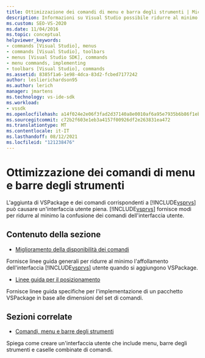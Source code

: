```yaml
---
title: Ottimizzazione dei comandi di menu e barra degli strumenti | Microsoft Docs
description: Informazioni su Visual Studio possibile ridurre al minimo la confusione dei comandi causata dall'aggiunta di VSPackage e dei comandi corrispondenti.
ms.custom: SEO-VS-2020
ms.date: 11/04/2016
ms.topic: conceptual
helpviewer_keywords:
- commands [Visual Studio], menus
- commands [Visual Studio], toolbars
- menus [Visual Studio SDK], commands
- menu commands, implementing
- toolbars [Visual Studio], commands
ms.assetid: 8385f1a6-1e98-4dca-83d2-fcbed7177242
author: leslierichardson95
ms.author: lerich
manager: jmartens
ms.technology: vs-ide-sdk
ms.workload:
- vssdk
ms.openlocfilehash: a14f024e2e06f3fad2d37140a8e0010af6a95e7935b6b86f1ebbc475800cd5e8
ms.sourcegitcommit: c72b2f603e1eb3a4157f00926df2e263831ea472
ms.translationtype: MT
ms.contentlocale: it-IT
ms.lasthandoff: 08/12/2021
ms.locfileid: "121238476"
---
```

# <a name="optimizing-menu-and-toolbar-commands"></a>Ottimizzazione dei comandi di menu e barre degli strumenti
L'aggiunta di VSPackage e dei comandi corrispondenti a [!INCLUDE[vsprvs](../../code-quality/includes/vsprvs_md.md)] può causare un'interfaccia utente piena. [!INCLUDE[vsprvs](../../code-quality/includes/vsprvs_md.md)] fornisce modi per ridurre al minimo la confusione dei comandi dell'interfaccia utente.

## <a name="in-this-section"></a>Contenuto della sezione
- [Miglioramento della disponibilità dei comandi](../../extensibility/internals/making-commands-available.md)

 Fornisce linee guida generali per ridurre al minimo l'affollamento dell'interfaccia [!INCLUDE[vsprvs](../../code-quality/includes/vsprvs_md.md)] utente quando si aggiungono VSPackage.

- [Linee guida per il posizionamento](../../extensibility/internals/command-placement-guidelines.md)

 Fornisce linee guida specifiche per l'implementazione di un pacchetto VSPackage in base alle dimensioni del set di comandi.

## <a name="related-sections"></a>Sezioni correlate
- [Comandi, menu e barre degli strumenti](../../extensibility/internals/commands-menus-and-toolbars.md)

 Spiega come creare un'interfaccia utente che include menu, barre degli strumenti e caselle combinate di comandi.
